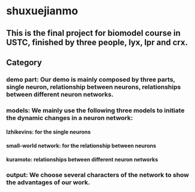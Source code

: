 # shuxuejianmo
## This is the final project for biomodel course in USTC, finished by three people, lyx, lpr and crx.
## Category
### demo part: Our demo is mainly composed by three parts, single neuron, relationship between neurons, relationships between different neuron networks.
### models: We mainly use the following three models to initiate the dynamic changes in a neuron network:
#### Izhikevins: for the single neurons
#### small-world network: for the relationship between neurons
#### kuramoto: relationships between different neuron networks
### output: We choose several characters of the network to show the advantages of our work.
